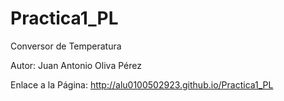 Practica1_PL
============

Conversor de Temperatura

Autor: Juan Antonio Oliva Pérez

Enlace a la Página:
http://alu0100502923.github.io/Practica1_PL
